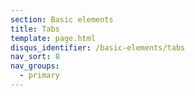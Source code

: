 ```yaml
---
section: Basic elements
title: Tabs
template: page.html
disqus_identifier: /basic-elements/tabs
nav_sort: 8
nav_groups:
  - primary
---
```

